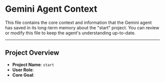 # Gemini Agent Context

This file contains the core context and information that the Gemini agent has saved in its long-term memory about the "start" project. You can review or modify this file to keep the agent's understanding up-to-date.

---

## Project Overview

*   **Project Name**: `start`
*   **User Role**:
*   **Core Goal**:
